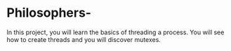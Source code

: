 # Philosophers-
In this project, you will learn the basics of threading a process. You will see how to create threads and you will discover mutexes.
